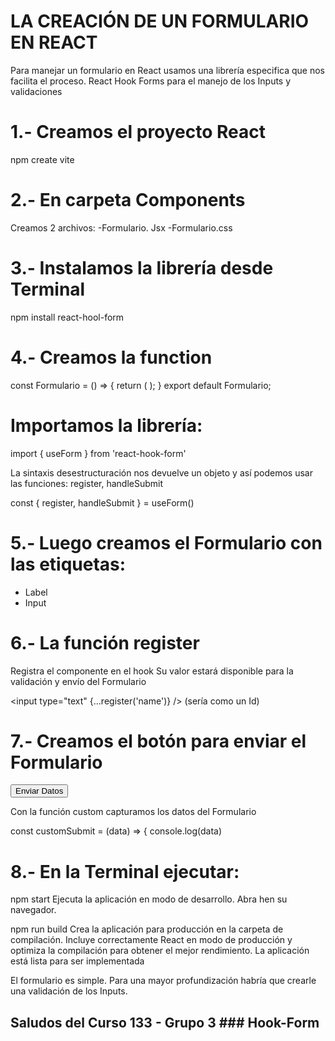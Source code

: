 # LA CREACIÓN DE UN FORMULARIO EN REACT

Para manejar un formulario en React usamos una librería especifica que nos facilita el proceso.
React Hook Forms para el manejo de los Inputs y validaciones

# 1.- Creamos el proyecto React
npm create vite

# 2.- En carpeta Components
Creamos 2 archivos:
-Formulario. Jsx
-Formulario.css

# 3.- Instalamos la librería desde Terminal
npm install react-hool-form
 
# 4.- Creamos la function
const Formulario = () => {
  return (  );
}
export default Formulario;


# Importamos la librería:
import { useForm } from 'react-hook-form'

La sintaxis desestructuración nos devuelve un objeto y así podemos usar las funciones: register, handleSubmit

 const { register, handleSubmit } = useForm()

# 5.- Luego creamos el Formulario con las etiquetas:
- Label
- Input

# 6.- La función register
Registra el componente en el hook
Su valor estará disponible para la validación y envío del Formulario

<input type="text" {...register('name')} />
(sería como un Id)

# 7.- Creamos el botón para enviar el Formulario

<button type='submit'>Enviar Datos</button>

Con la función custom  capturamos los datos del Formulario

 const customSubmit = (data) => {
    console.log(data)

# 8.- En la Terminal ejecutar:
npm start
Ejecuta la aplicación en modo de desarrollo.
Abra hen su navegador.

npm run build
Crea la aplicación para producción en la carpeta de compilación.
Incluye correctamente React en modo de producción y optimiza la compilación para obtener el mejor rendimiento.
La aplicación está lista para ser implementada

El formulario es simple. 
Para una mayor profundización habría que crearle una validación de los Inputs.

## Saludos del Curso 133 - Grupo 3 ###   H o o k - F o r m  
 